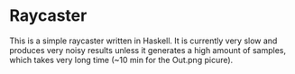 # Raycaster


This is a simple raycaster written in Haskell. It is currently very slow and produces very noisy results unless it generates a high amount of samples, which takes very long time (~10 min for the Out.png picure).
